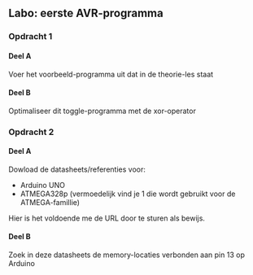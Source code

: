 ## Labo: eerste AVR-programma

### Opdracht 1

#### Deel A

Voer het voorbeeld-programma uit dat in de theorie-les staat

#### Deel B

Optimaliseer dit toggle-programma met de xor-operator

### Opdracht 2

#### Deel A

Dowload de datasheets/referenties voor:

* Arduino UNO
* ATMEGA328p (vermoedelijk vind je 1 die wordt gebruikt voor de ATMEGA-famillie)

Hier is het voldoende me de URL door te sturen als bewijs.

#### Deel B  

Zoek in deze datasheets de memory-locaties verbonden aan pin 13 op Arduino 



